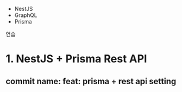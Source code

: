 - NestJS
- GraphQL
- Prisma

연습

# 1. NestJS + Prisma Rest API

## commit name: feat: prisma + rest api setting

